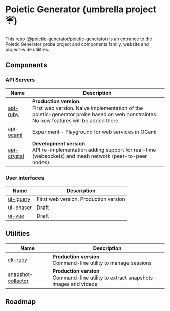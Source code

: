 # Poietic Generator (umbrella project :umbrella:)

<!-- inspired by https://github.com/marp-team/marp -->

This repo ([@poietic-generator/poietic-generator]()) is an entrance to the Poietic Generator probe project and components family, website and project-wide utilities.

## Components

### API Servers

| Name | Description | 
|---   |---          |
| [api-ruby](https://github.com/poietic-generator/poietic-generator-api-ruby) | __Production version.__<br/> First web version. Naive implementation of the poietic-generator probe based on web constraintes. No new features will be added there. |
| [api-ocaml](https://github.com/poietic-generator/poietic-generator-api-ocaml) | Experiment - Playground for web services in OCaml |
| [api-crystal](https://github.com/poietic-generator/poietic-generator-api-crystal) | __Development version.__<br/> API re-implementation adding support for real-time (websockets) and mesh network (peer-to-peer nodes). |

### User interfaces

| Name | Description |
|---   |---          |
| [ui-jquery](https://github.com/poietic-generator/poietic-generator-ui-jquery) | First web version. Production version |
| [ui-phaser](https://github.com/poietic-generator/poietic-generator-ui-phaser) | Draft |
| [ui-vue](https://github.com/poietic-generator/poietic-generator-ui-vue) | Draft  |

## Utilities

| Name | Description |
|---   |---          |
| [cli-ruby](https://github.com/poietic-generator/poietic-generator-api-ruby) | __Production version__<br/> Command-line utility to manage sessions |
| [snapshot-collector](https://github.com/poietic-generator/poietic-generator-api-ruby) | __Production version__<br/> Command-line utility to extract snapshots images and videos |

## Roadmap


